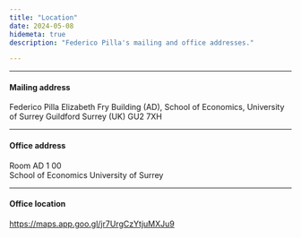 ```yaml
---
title: "Location"
date: 2024-05-08
hidemeta: true
description: "Federico Pilla's mailing and office addresses."

---
```


---

#### Mailing address

Federico Pilla
Elizabeth Fry Building (AD),
School of Economics,
University of Surrey 
Guildford
Surrey (UK)
GU2 7XH

---

#### Office address

Room AD 1 00  
School of Economics
University of Surrey

---

#### Office location
https://maps.app.goo.gl/jr7UrgCzYtjuMXJu9



